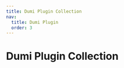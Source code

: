 ```yaml
---
title: Dumi Plugin Collection
nav:
  title: Dumi Plugin
  order: 3
---
```


# Dumi Plugin Collection
